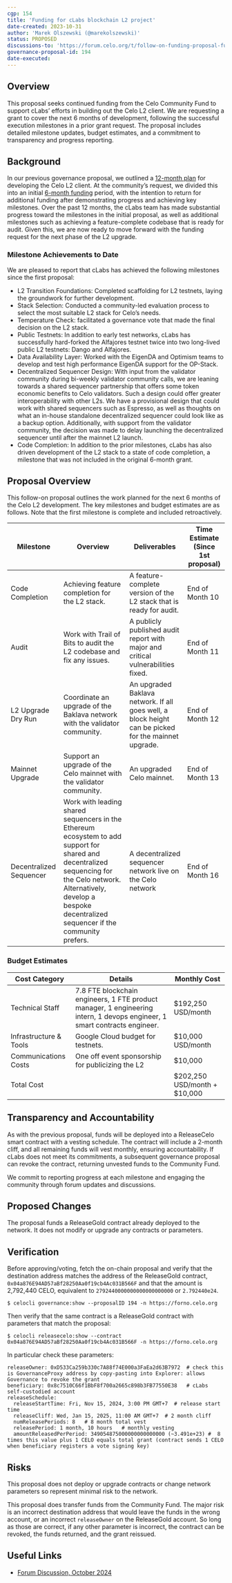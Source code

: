 ```yaml
---
cgp: 154
title: 'Funding for cLabs blockchain L2 project'
date-created: 2023-10-31
author: 'Marek Olszewski (@marekolszewski)'
status: PROPOSED
discussions-to: 'https://forum.celo.org/t/follow-on-funding-proposal-funding-for-remaining-clabs-celo-l2-development/9354'
governance-proposal-id: 194
date-executed:
---
```


## Overview

This proposal seeks continued funding from the Celo Community Fund to support cLabs’ efforts in building out the Celo L2 client. We are requesting a grant to cover the next 6 months of development, following the successful execution milestones in a prior grant request. The proposal includes detailed milestone updates, budget estimates, and a commitment to transparency and progress reporting.

## Background

In our previous governance proposal, we outlined a [12-month plan](https://github.com/celo-org/governance/blob/main/CGPs/cgp-0106.md) for developing the Celo L2 client. At the community’s request, we divided this into an initial [6-month funding](https://forum.celo.org/t/funding-for-clabs-blockchain-public-goods-work/6569/19) period, with the intention to return for additional funding after demonstrating progress and achieving key milestones. Over the past 12 months, the cLabs team has made substantial progress toward the milestones in the initial proposal, as well as additional milestones such as achieving a feature-complete codebase that is ready for audit. Given this, we are now ready to move forward with the funding request for the next phase of the L2 upgrade.


### Milestone Achievements to Date

We are pleased to report that cLabs has achieved the following milestones since the first proposal:

* L2 Transition Foundations: Completed scaffolding for L2 testnets, laying the groundwork for further development.
* Stack Selection: Conducted a community-led evaluation process to select the most suitable L2 stack for Celo’s needs.
* Temperature Check: facilitated a governance vote that made the final decision on the L2 stack.
* Public Testnets: In addition to early test networks, cLabs has successfully hard-forked the Alfajores testnet twice into two long-lived public L2 testnets: Dango and Alfajores.
* Data Availability Layer: Worked with the EigenDA and Optimism teams to develop and test high performance EigenDA support for the OP-Stack.
* Decentralized Sequencer Design: With input from the validator community during bi-weekly validator community calls, we are leaning towards a shared sequencer partnership that offers some token economic benefits to Celo validators. Such a design could offer greater interoperability with other L2s. We have a provisional design that could work with shared sequencers such as Espresso, as well as thoughts on what an in-house standalone decentralized sequencer could look like as a backup option. Additionally, with support from the validator community, the decision was made to delay launching the decentralized sequencer until after the mainnet L2 launch.
* Code Completion: In addition to the prior milestones, cLabs has also driven development of the L2 stack to a state of code completion, a milestone that was not included in the original 6-month grant.

## Proposal Overview

This follow-on proposal outlines the work planned for the next 6 months of the Celo L2 development. The key milestones and budget estimates are as follows. Note that the first milestone is complete and included retroactively.


| Milestone | Overview | Deliverables | Time Estimate (Since 1st proposal) |
| --- | --- | --- | --- |
| Code Completion | Achieving feature completion for the L2 stack. | A feature-complete version of the L2 stack that is ready for audit. | End of Month 10 |
| Audit | Work with Trail of Bits to audit the L2 codebase and fix any issues. | A publicly published audit report with major and critical vulnerabilities fixed. | End of Month 11 |
| L2 Upgrade Dry Run | Coordinate an upgrade of the Baklava network with the validator community. | An upgraded Baklava network. If all goes well, a block height can be picked for the mainnet upgrade. | End of Month 12 |
| Mainnet Upgrade | Support an upgrade of the Celo mainnet with the validator community. | An upgraded Celo mainnet. | End of Month 13 |
| Decentralized Sequencer | Work with leading shared sequencers in the Ethereum ecosystem to add support for shared and decentralized sequencing for the Celo network. Alternatively, develop a bespoke decentralized sequencer if the community prefers. | A decentralized sequencer network live on the Celo network | End of Month 16 |

### Budget Estimates

| Cost Category | Details | Monthly Cost |
| --- | --- | --- |
| Technical Staff | 7.8 FTE blockchain engineers, 1 FTE product manager, 1 engineering intern, 1 devops engineer, 1 smart contracts engineer. | $192,250 USD/month |
| Infrastructure & Tools | Google Cloud budget for testnets. | $10,000 USD/month |
| Communications Costs | One off event sponsorship for publicizing the L2 | $10,000 |
| Total Cost |  | $202,250 USD/month + $10,000 |

## Transparency and Accountability

As with the previous proposal, funds will be deployed into a ReleaseCelo smart contract with a vesting schedule. The contract will include a 2-month cliff, and all remaining funds will vest monthly, ensuring accountability. If cLabs does not meet its commitments, a subsequent governance proposal can revoke the contract, returning unvested funds to the Community Fund.

We commit to reporting progress at each milestone and engaging the community through forum updates and discussions.


## Proposed Changes

The proposal funds a ReleaseGold contract already deployed to the network. It does not modify or upgrade any contracts or parameters.

## Verification

Before approving/voting, fetch the on-chain proposal and verify that the destination address matches the address of the ReleaseGold contract, `0x04a876E94AD57aBf28250Aa0f19cb4Ac031B566F` and that the amount is 2,792,440 CELO, equivalent to `2792440000000000000000000` or `2.792440e24`.

`$ celocli governance:show --proposalID 194 -n https://forno.celo.org`

Then verify that the same contract is a ReleaseGold contract with parameters that match the proposal:

`$ celocli releasecelo:show --contract  0x04a876E94AD57aBf28250Aa0f19cb4Ac031B566F -n https://forno.celo.org`

In particular check these parameters:

```
releaseOwner: 0xD533Ca259b330c7A88f74E000a3FaEa2d63B7972  # check this is GovernanceProxy address by copy-pasting into Explorer: allows Governance to revoke the grant
beneficiary: 0x8c7510C66f1BbF8f700a2665c898b3FB77550E38   # cLabs self-custodied account
releaseSchedule:
  releaseStartTime: Fri, Nov 15, 2024, 3:00 PM GMT+7  # release start time
  releaseCliff: Wed, Jan 15, 2025, 11:00 AM GMT+7  # 2 month cliff
  numReleasePeriods: 8   # 8 month total vest
  releasePeriod: 1 month, 10 hours   # monthly vesting
  amountReleasedPerPeriod: 349054875000000000000000 (~3.491e+23) #  8 times this value plus 1 CELO equals total grant (contract sends 1 CELO when beneficiary registers a vote signing key)
```

## Risks

This proposal does not deploy or upgrade contracts or change network parameters so represent minimal risk to the network. 

This proposal does transfer funds from the Community Fund. The major risk is an incorrect destination address that would leave the funds in the wrong account, or an incorrect `releaseOwner` on the ReleaseGold account. So long as those are correct, if any other parameter is incorrect, the contract can be revoked, the funds returned, and the grant reissued. 

## Useful Links

* [Forum Discussion, October 2024](https://forum.celo.org/t/follow-on-funding-proposal-funding-for-remaining-clabs-celo-l2-development/9354)
